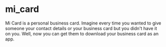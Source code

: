 # mi_card

Mi Card is a personal business card. Imagine every time you wanted to give someone your contact details or your
business card but you didn't have it on you. Well, now you can get them to download your business card as an app.






